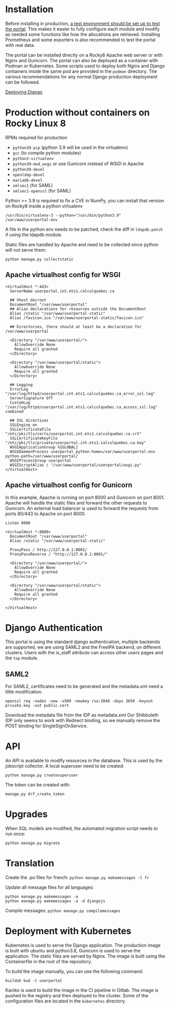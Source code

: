 # Installation

Before installing in production, [a test environment should be set up to test the portal](development.md). This makes it easier to fully configure each module and modify as needed some functions like how the allocations are retrieved. Installing Prometheus and some exporters is also recommended to test the portal with real data.

The portal can be installed directly on a Rocky8 Apache web server or with Nginx and Gunicorn. The portal can also be deployed as a container with Podman or Kubernetes. Some scripts used to deploy both Nginx and Django containers inside the same pod are provided in the `podman` directory.
The various recommendations for any normal Django production deployment can be followed.

[Deploying Django](https://docs.djangoproject.com/en/3.2/howto/deployment/)

# Production without containers on Rocky Linux 8

RPMs required for production

* `python39-pip` (python 3.9 will be used in the virtualenv)
* `gcc` (to compile python modules)
* `python3-virtualenv`
* `python39-mod_wsgi` or use Gunicorn instead of WSGI in Apache
* `python39-devel`
* `openldap-devel`
* `mariadb-devel`
* `xmlsec1` (for SAML)
* `xmlsec1-openssl` (for SAML)

Python >= 3.9 is required to fix a CVE in NumPy, you can install that version on Rocky8 inside a python virtualenv

```
/usr/bin/virtualenv-3 --python="/usr/bin/python3.9" /var/www/userportal-env
```

A file in the python env needs to be patched, check the diff in `ldapdb.patch` if using the ldapdb module.

Static files are handled by Apache and need to be collected since python will not serve them:

```
python manage.py collectstatic
```

## Apache virtualhost config for WSGI

```
<VirtualHost *:443>
  ServerName userportal.int.ets1.calculquebec.ca

  ## Vhost docroot
  DocumentRoot "/var/www/userportal"
  ## Alias declarations for resources outside the DocumentRoot
  Alias /static "/var/www/userportal-static"
  Alias /favicon.ico "/var/www/userportal-static/favicon.ico"

  ## Directories, there should at least be a declaration for /var/www/userportal

  <Directory "/var/www/userportal/">
    AllowOverride None
    Require all granted
  </Directory>

  <Directory "/var/www/userportal/static">
    AllowOverride None
    Require all granted
  </Directory>

  ## Logging
  ErrorLog "/var/log/httpd/userportal.int.ets1.calculquebec.ca_error_ssl.log"
  ServerSignature Off
  CustomLog "/var/log/httpd/userportal.int.ets1.calculquebec.ca_access_ssl.log" combined

  ## SSL directives
  SSLEngine on
  SSLCertificateFile      "/etc/pki/tls/certs/userportal.int.ets1.calculquebec.ca.crt"
  SSLCertificateKeyFile   "/etc/pki/tls/private/userportal.int.ets1.calculquebec.ca.key"
  WSGIApplicationGroup %{GLOBAL}
  WSGIDaemonProcess userportal python-home=/var/www/userportal-env python-path=/var/www/userportal/
  WSGIProcessGroup userportal
  WSGIScriptAlias / "/var/www/userportal/userportal/wsgi.py"
</VirtualHost>
```

## Apache virtualhost config for Gunicorn

In this example, Apache is running on port 8000 and Gunicorn on port 8001. Apache will handle the static files and forward the other requests to Gunicorn. An external load balancer is used to forward the requests from ports 80/443 to Apache on port 8000.

```
Listen 8000

<VirtualHost *:8000>
  DocumentRoot "/var/www/userportal"
  Alias /static "/var/www/userportal-static"

  ProxyPass / http://127.0.0.1:8001/
  ProxyPassReverse / "http://127.0.0.1:8001/"

  <Directory "/var/www/userportal/">
    AllowOverride None
    Require all granted
  </Directory>

  <Directory "/var/www/userportal/static">
    AllowOverride None
    Require all granted
  </Directory>

</VirtualHost>
```

# Django Authentication
This portal is using the standard django authentication, multiple backends are supported, we are using SAML2 and the FreeIPA backend, on different clusters. Users with the is_staff attribute can access other users pages and the `top` module. 

## SAML2
For SAML2, certificates need to be generated and the metadata.xml need a little modification.

```
openssl req -nodes -new -x509 -newkey rsa:2048 -days 3650 -keyout private.key -out public.cert
```

Download the metadata file from the IDP as metadata.xml
Our Shibboleth IDP only seems to work with Redirect binding, so we manually remove the POST binding for SingleSignOnService.

# API
An API is available to modify resources in the database. This is used by the jobscript collector. A local superuser need to be created:

```
python manage.py createsuperuser
```

The token can be created with:

```
manage.py drf_create_token
```

# Upgrades
When SQL models are modified, the automated migration script needs to run once:
```
python manage.py migrate
```

# Translation
Create the .po files for french: `python manage.py makemessages -l fr`

Update all message files for all languages:
```
python manage.py makemessages -a
python manage.py makemessages -a -d djangojs
```

Compile messages: `python manage.py compilemessages`

# Deployment with Kubernetes

Kubernetes is used to serve the Django application. The production image is built with ubuntu and python3.8, Gunicorn is used to serve the application. The static files are served by Nginx. The image is built using the Containerfile in the root of the repository.

To build the image manually, you can use the following command:

```
buildah bud -t userportal
```

Kaniko is used to build the image in the CI pipeline in Gitlab. The image is pushed to the registry and then deployed to the cluster. Some of the configuration files are located in the `kubernetes` directory.
